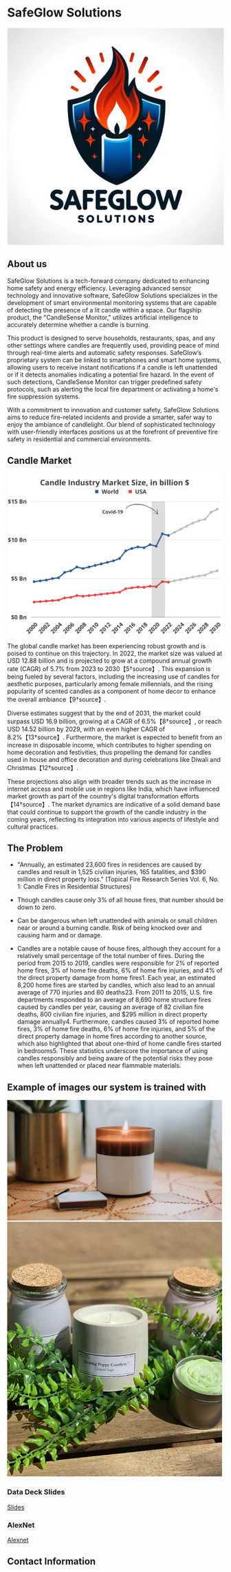 # SafeGlow Solutions


<img src="safeglow3.png">



## About us

SafeGlow Solutions is a tech-forward company dedicated to enhancing home safety and energy efficiency. Leveraging advanced sensor technology and innovative software, SafeGlow Solutions specializes in the development of smart environmental monitoring systems that are capable of detecting the presence of a lit candle within a space. Our flagship product, the "CandleSense Monitor," utilizes artificial intelligence to accurately determine whether a candle is burning.

This product is designed to serve households, restaurants, spas, and any other settings where candles are frequently used, providing peace of mind through real-time alerts and automatic safety responses. SafeGlow’s proprietary system can be linked to smartphones and smart home systems, allowing users to receive instant notifications if a candle is left unattended or if it detects anomalies indicating a potential fire hazard. In the event of such detections, CandleSense Monitor can trigger predefined safety protocols, such as alerting the local fire department or activating a home's fire suppression systems.

With a commitment to innovation and customer safety, SafeGlow Solutions aims to reduce fire-related incidents and provide a smarter, safer way to enjoy the ambiance of candlelight. Our blend of sophisticated technology with user-friendly interfaces positions us at the forefront of preventive fire safety in residential and commercial environments.

## Candle Market

<img src="Candle-Industry-Market-Size-in-billion-.webp" width="500">

The global candle market has been experiencing robust growth and is poised to continue on this trajectory. In 2022, the market size was valued at USD 12.88 billion and is projected to grow at a compound annual growth rate (CAGR) of 5.7% from 2023 to 2030【5†source】. This expansion is being fueled by several factors, including the increasing use of candles for aesthetic purposes, particularly among female millennials, and the rising popularity of scented candles as a component of home decor to enhance the overall ambiance【9†source】.

Diverse estimates suggest that by the end of 2031, the market could surpass USD 16.9 billion, growing at a CAGR of 6.5%【8†source】, or reach USD 14.52 billion by 2029, with an even higher CAGR of 8.2%【13†source】. Furthermore, the market is expected to benefit from an increase in disposable income, which contributes to higher spending on home decoration and festivities, thus propelling the demand for candles used in house and office decoration and during celebrations like Diwali and Christmas【12†source】.

These projections also align with broader trends such as the increase in internet access and mobile use in regions like India, which have influenced market growth as part of the country's digital transformation efforts【14†source】. The market dynamics are indicative of a solid demand base that could continue to support the growth of the candle industry in the coming years, reflecting its integration into various aspects of lifestyle and cultural practices.

## The Problem

- "Annually, an estimated 23,600 fires in residences are caused by candles and result in 1,525 civilian injuries, 165 fatalities, and $390 million in direct property loss." (Topical Fire Research Series Vol. 6, No. 1: Candle Fires in Residential Structures)

- Though candles cause only 3% of all house fires, that number should be down to zero.

- Can be dangerous when left unattended with animals or small children near or around a burning candle. Risk of being knocked over and causing harm and or damage.

- Candles are a notable cause of house fires, although they account for a relatively small percentage of the total number of fires. During the period from 2015 to 2019, candles were responsible for 2% of reported home fires, 3% of home fire deaths, 6% of home fire injuries, and 4% of the direct property damage from home fires​1​. Each year, an estimated 8,200 home fires are started by candles, which also lead to an annual average of 770 injuries and 80 deaths​2​​3​. From 2011 to 2015, U.S. fire departments responded to an average of 8,690 home structure fires caused by candles per year, causing an average of 82 civilian fire deaths, 800 civilian fire injuries, and $295 million in direct property damage annually​4​. Furthermore, candles caused 3% of reported home fires, 3% of home fire deaths, 6% of home fire injuries, and 5% of the direct property damage in home fires according to another source, which also highlighted that about one-third of home candle fires started in bedrooms​5​. These statistics underscore the importance of using candles responsibly and being aware of the potential risks they pose when left unattended or placed near flammable materials.

## Example of images our system is trained with

<img src="candle1.webp" width="500" >

<img src="candle2.jpeg" width="500" >

### Data Deck Slides

[Slides](https://docs.google.com/presentation/d/1CZP8NtDrugxVmTx-0QAKVzlozOlF40R57d0yPbNvsCk/edit?usp=sharing)

### AlexNet


[Alexnet](https://colab.research.google.com/drive/1k2DbZNns2Mcn0VL2yIxZh8zxRvDX_w6M?usp=sharing)

## Contact Information



